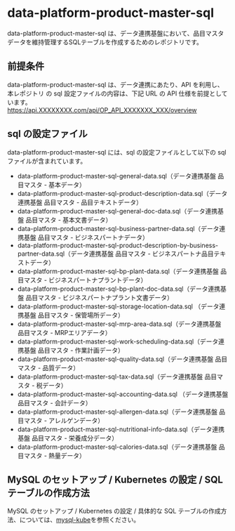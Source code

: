# data-platform-product-master-sql
data-platform-product-master-sql は、データ連携基盤において、品目マスタデータを維持管理するSQLテーブルを作成するためのレポジトリです。

## 前提条件
data-platform-product-master-sql は、データ連携にあたり、API を利用し、本レポジトリ の sql 設定ファイルの内容は、下記 URL の API 仕様を前提としています。  
https://api.XXXXXXXX.com/api/OP_API_XXXXXXX_XXX/overview  

## sql の設定ファイル
data-platform-product-master-sql には、sql の設定ファイルとして以下の sql ファイルが含まれています。

* data-platform-product-master-sql-general-data.sql（データ連携基盤 品目マスタ - 基本データ）
* data-platform-product-master-sql-product-description-data.sql（データ連携基盤 品目マスタ - 品目テキストデータ）
* data-platform-product-master-sql-general-doc-data.sql（データ連携基盤 品目マスタ - 基本文書データ）
* data-platform-product-master-sql-business-partner-data.sql（データ連携基盤 品目マスタ - ビジネスパートナデータ）
* data-platform-product-master-sql-product-description-by-business-partner-data.sql（データ連携基盤 品目マスタ - ビジネスパートナ品目テキストデータ）
* data-platform-product-master-sql-bp-plant-data.sql（データ連携基盤 品目マスタ - ビジネスパートナプラントデータ）
* data-platform-product-master-sql-bp-plant-doc-data.sql（データ連携基盤 品目マスタ - ビジネスパートナプラント文書データ）
* data-platform-product-master-sql-storage-location-data.sql （データ連携基盤 品目マスタ - 保管場所データ）
* data-platform-product-master-sql-mrp-area-data.sql（データ連携基盤 品目マスタ - MRPエリアデータ）
* data-platform-product-master-sql-work-scheduling-data.sql（データ連携基盤 品目マスタ - 作業計画データ）
* data-platform-product-master-sql-quality-data.sql（データ連携基盤 品目マスタ - 品質データ）
* data-platform-product-master-sql-tax-data.sql（データ連携基盤 品目マスタ - 税データ）
* data-platform-product-master-sql-accounting-data.sql （データ連携基盤 品目マスタ - 会計データ）
* data-platform-product-master-sql-allergen-data.sql（データ連携基盤 品目マスタ - アレルゲンデータ）
* data-platform-product-master-sql-nutritional-info-data.sql（データ連携基盤 品目マスタ - 栄養成分データ）
* data-platform-product-master-sql-calories-data.sql（データ連携基盤 品目マスタ - 熱量データ）


## MySQL のセットアップ / Kubernetes の設定 / SQL テーブルの作成方法
MySQL のセットアップ / Kubernetes の設定 / 具体的な SQL テーブルの作成方法、については、[mysql-kube](https://github.com/latonaio/mysql-kube)を参照ください。
